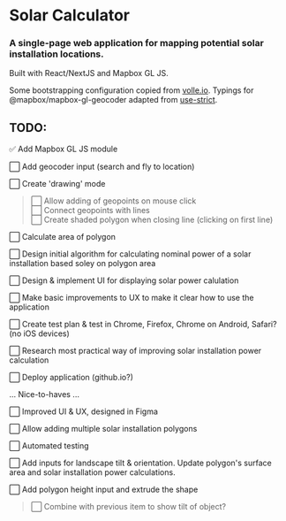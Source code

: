 # Solar Calculator
### A single-page web application for mapping potential solar installation locations. 

Built with React/NextJS and Mapbox GL JS.  

Some bootstrapping configuration copied from [volle.io](https://github.com/volleio/volleio.github.io). 
Typings for @mapbox/mapbox-gl-geocoder adapted from [use-strict](https://gist.github.com/use-strict/b7363cf9ffbfd0f65582f708d4c22e67).



## TODO:

✅ Add Mapbox GL JS module  

⬜ Add geocoder input (search and fly to location)  

⬜ Create 'drawing' mode  
> ⬜ Allow adding of geopoints on mouse click  
> ⬜ Connect geopoints with lines  
> ⬜ Create shaded polygon when closing line (clicking on first line)  

⬜ Calculate area of polygon  

⬜ Design initial algorithm for calculating nominal power of a solar installation based soley on polygon area  

⬜ Design & implement UI for displaying solar power calulation  

⬜ Make basic improvements to UX to make it clear how to use the application  

⬜ Create test plan & test in Chrome, Firefox, Chrome on Android, Safari? (no iOS devices)

⬜ Research most practical way of improving solar installation power calculation  

⬜ Deploy application (github.io?)

... Nice-to-haves ...

⬜ Improved UI & UX, designed in Figma  

⬜ Allow adding multiple solar installation polygons  

⬜ Automated testing 

⬜ Add inputs for landscape tilt & orientation. Update polygon's surface area and solar installation power calculations. 

⬜ Add polygon height input and extrude the shape
> ⬜ Combine with previous item to show tilt of object?
